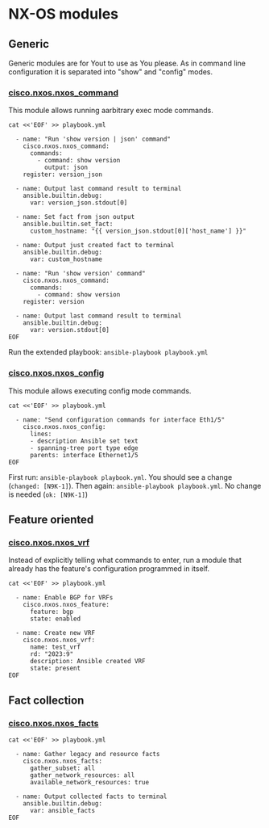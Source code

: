 # NX-OS modules

## Generic

Generic modules are for Yout to use as You please. As in command line configuration it is separated into "show" and "config" modes.

### [cisco.nxos.nxos_command](https://github.com/ansible-collections/cisco.nxos/blob/main/docs/cisco.nxos.nxos_command_module.rst)

This module allows running aarbitrary exec mode commands.
```
cat <<'EOF' >> playbook.yml

  - name: "Run 'show version | json' command"
    cisco.nxos.nxos_command:
      commands:
        - command: show version
          output: json
    register: version_json

  - name: Output last command result to terminal
    ansible.builtin.debug:
      var: version_json.stdout[0]

  - name: Set fact from json output
    ansible.builtin.set_fact:
      custom_hostname: "{{ version_json.stdout[0]['host_name'] }}"
 
  - name: Output just created fact to terminal
    ansible.builtin.debug:
      var: custom_hostname

  - name: "Run 'show version' command"
    cisco.nxos.nxos_command:
      commands:
        - command: show version
    register: version

  - name: Output last command result to terminal
    ansible.builtin.debug:
      var: version.stdout[0]
EOF
```
Run the extended playbook:
`ansible-playbook playbook.yml`

### [cisco.nxos.nxos_config](https://github.com/ansible-collections/cisco.nxos/blob/main/docs/cisco.nxos.nxos_config_module.rst)

This module allows executing config mode commands.
```
cat <<'EOF' >> playbook.yml

  - name: "Send configuration commands for interface Eth1/5"
    cisco.nxos.nxos_config:
      lines:
      - description Ansible set text
      - spanning-tree port type edge
      parents: interface Ethernet1/5
EOF
```

First run: `ansible-playbook playbook.yml`. You should see a change (`changed: [N9K-1]`).
Then again: `ansible-playbook playbook.yml`. No change is needed (`ok: [N9K-1]`)

## Feature oriented

### [cisco.nxos.nxos_vrf](https://github.com/ansible-collections/cisco.nxos/blob/main/docs/cisco.nxos.nxos_vrf_module.rst)

Instead of explicitly telling what commands to enter, run a module that already has the feature's configuration programmed in itself.

```
cat <<'EOF' >> playbook.yml

  - name: Enable BGP for VRFs
    cisco.nxos.nxos_feature:
      feature: bgp
      state: enabled

  - name: Create new VRF
    cisco.nxos.nxos_vrf:
      name: test_vrf
      rd: "2023:9"
      description: Ansible created VRF
      state: present
EOF
```

## Fact collection

### [cisco.nxos.nxos_facts](https://github.com/ansible-collections/cisco.nxos/blob/main/docs/cisco.nxos.nxos_facts_module.rst)

```
cat <<'EOF' >> playbook.yml

  - name: Gather legacy and resource facts
    cisco.nxos.nxos_facts:
      gather_subset: all
      gather_network_resources: all
      available_network_resources: true

  - name: Output collected facts to terminal
    ansible.builtin.debug:
      var: ansible_facts
EOF
```